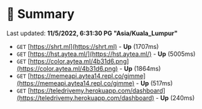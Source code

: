 # 📖 Summary
Last updated: **11/5/2022, 6:31:30 PG "Asia/Kuala_Lumpur"**

- `GET` [https://shrt.ml](https://shrt.ml) - **Up** (1707ms)
- `GET` [https://hst.aytea.ml/](https://hst.aytea.ml/) - **Up** (5005ms)
- `GET` [https://color.aytea.ml/4b31d6.png](https://color.aytea.ml/4b31d6.png) - **Up** (1864ms)
- `GET` [https://memeapi.aytea14.repl.co/gimme](https://memeapi.aytea14.repl.co/gimme) - **Up** (517ms)
- `GET` [https://teledrivemy.herokuapp.com/dashboard](https://teledrivemy.herokuapp.com/dashboard) - **Up** (240ms)
